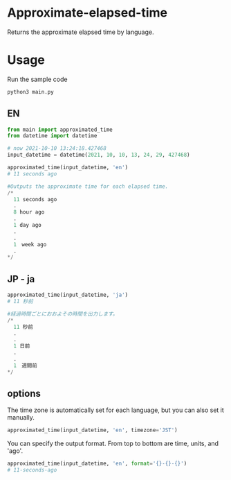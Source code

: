 # Approximate-elapsed-time
Returns the approximate elapsed time by language.

# Usage
Run the sample code
```python
python3 main.py
```

## EN
```python
from main import approximated_time
from datetime import datetime

# now 2021-10-10 13:24:18.427468
input_datetime = datetime(2021, 10, 10, 13, 24, 29, 427468)

approximated_time(input_datetime, 'en')
# 11 seconds ago

#Outputs the approximate time for each elapsed time.
/*
  11 seconds ago
  .
  8 hour ago
  .
  1 day ago
  .
  .
  1　week ago
  .
*/
```

## JP - ja
```python
approximated_time(input_datetime, 'ja')
# 11 秒前

#経過時間ごとにおおよその時間を出力します。
/*
  11 秒前
  .
  .
  1 日前
  .
  .
  1　週間前
*/
```

## options
The time zone is automatically set for each language, but you can also set it manually.
```python
approximated_time(input_datetime, 'en', timezone='JST')
```

You can specify the output format. From top to bottom are time, units, and 'ago'.
```python
approximated_time(input_datetime, 'en', format='{}-{}-{}')
# 11-seconds-ago
```
